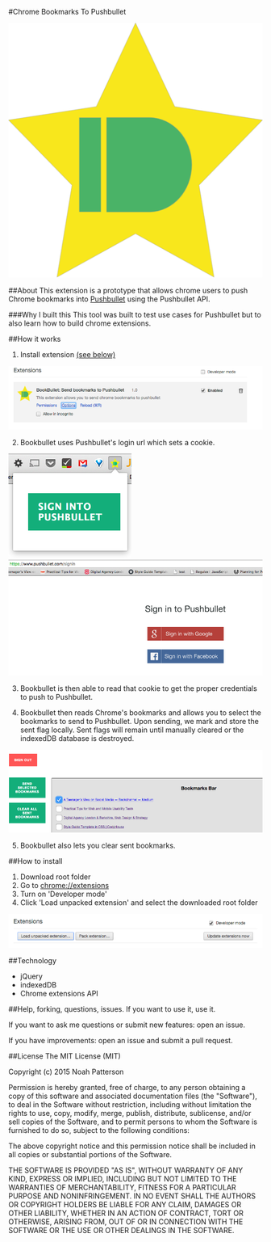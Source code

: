 #Chrome Bookmarks To Pushbullet

![bookbullet logo](https://raw.githubusercontent.com/noahpatterson/BookBullet/master/icon48.png)

##About
This extension is a prototype that allows chrome users to push Chrome bookmarks into [Pushbullet](https://www.pushbullet.com) using the Pushbullet API.

###Why I built this
This tool was built to test use cases for Pushbullet but to also learn how to build chrome extensions.

##How it works
1. Install extension [(see below)](https://github.com/noahpatterson/BookBullet#how-to-install)

![view in chrome://extensions](https://raw.githubusercontent.com/noahpatterson/BookBullet/master/readme-images/view-in-extensions.png?raw=true)

2. Bookbullet uses Pushbullet's login url which sets a cookie.

![extension login link](https://raw.githubusercontent.com/noahpatterson/BookBullet/master/readme-images/extension-log-in-link.png?raw=true)
![pushbullet login](https://raw.githubusercontent.com/noahpatterson/BookBullet/master/readme-images/pushbullet-login.png?raw=true)

3. Bookbullet is then able to read that cookie to get the proper credentials to push to Pushbullet.

4. Bookbullet then reads Chrome's bookmarks and allows you to select the bookmarks to send to Pushbullet. Upon sending, we mark and store the sent flag locally. Sent flags will remain until manually cleared or the indexedDB database is destroyed.

![bookbullet ui](https://raw.githubusercontent.com/noahpatterson/BookBullet/master/readme-images/bookbullet-ui.png?raw=true)

5. Bookbullet also lets you clear sent bookmarks.

##How to install
1. Download root folder
2. Go to [chrome://extensions](chrome://extensions)
3. Turn on 'Developer mode'
4. Click 'Load unpacked extension' and select the downloaded root folder

![install bookbullet](https://raw.githubusercontent.com/noahpatterson/BookBullet/master/readme-images/bookbullet-install.png?raw=true)

##Technology
+ jQuery
+ indexedDB
+ Chrome extensions API

##Help, forking, questions, issues.
If you want to use it, use it.

If you want to ask me questions or submit new features: open an issue.

If you have improvements: open an issue and submit a pull request.

##License
The MIT License (MIT)

Copyright (c) 2015 Noah Patterson

Permission is hereby granted, free of charge, to any person obtaining a copy
of this software and associated documentation files (the "Software"), to deal
in the Software without restriction, including without limitation the rights
to use, copy, modify, merge, publish, distribute, sublicense, and/or sell
copies of the Software, and to permit persons to whom the Software is
furnished to do so, subject to the following conditions:

The above copyright notice and this permission notice shall be included in all
copies or substantial portions of the Software.

THE SOFTWARE IS PROVIDED "AS IS", WITHOUT WARRANTY OF ANY KIND, EXPRESS OR
IMPLIED, INCLUDING BUT NOT LIMITED TO THE WARRANTIES OF MERCHANTABILITY,
FITNESS FOR A PARTICULAR PURPOSE AND NONINFRINGEMENT. IN NO EVENT SHALL THE
AUTHORS OR COPYRIGHT HOLDERS BE LIABLE FOR ANY CLAIM, DAMAGES OR OTHER
LIABILITY, WHETHER IN AN ACTION OF CONTRACT, TORT OR OTHERWISE, ARISING FROM,
OUT OF OR IN CONNECTION WITH THE SOFTWARE OR THE USE OR OTHER DEALINGS IN THE
SOFTWARE.
